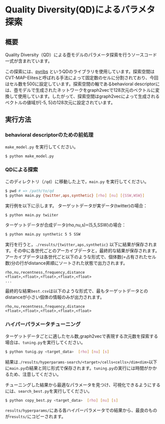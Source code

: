 # Quality Diversity(QD)によるパラメタ探索

## 概要

Quality Diversity（QD）による壺モデルのパラメータ探索を行うソースコード一式が含まれています。

この探索には、[pyribs](https://pyribs.org) というQDのライブラリを使用しています。探索空間はCVT-MAP-Elitesと呼ばれる手法によって固定数のセルに分割されており、今回はセル数を500に設定しています。探索空間の軸であるbehavioral descriptorには、壺モデルで生成されたネットワークをgraph2vecで128次元のベクトルに変換して使用しています。したがって、探索空間はgraph2vecによって生成されるベクトルの値域が[-5, 5]の128次元に設定されています。


## 実行方法

### behavioral descriptorのための前処理
`make_model.py` を実行してください。
```bash
$ python make_model.py
```

### QDによる探索
このディレクトリ（`/qd`）に移動した上で，`main.py` を実行してください。

```bash
$ pwd # => /path/to/qd
$ python main.py {twitter,aps,synthetic} [rho] [nu] [{SSW,WSW}]
```

実行例を以下に示します。
ターゲットデータが実データ(twitter)の場合：
```bash
$ python main.py twiiter
```
ターゲットデータが合成データ(rho,nu,s)=(5,5,SSW)の場合：
```bash
$ python main.py synthetic 5 5 SSW
```

実行を行うと，`./results/{twitter,aps,synthetic}` 以下に結果が保存されます。その中に各世代ごとのアーカイブデータと，最終的な結果が保存されます。
アーカイブデータは各世代ごと以下のような形式で、個体数(=占有されたセル数)分の行がdistance昇順にソートされた状態で出力されます。
```
rho,nu,recentness,frequency,distance
<float>,<float>,<float>,<float>,<float>
...
```
最終的な結果`best.csv`は以下のような形式で、最もターゲットデータとのdistanceが小さい個体の情報のみが出力されます。
```
rho,nu,recentness,frequency,distance
<float>,<float>,<float>,<float>,<float>
```

### ハイパーパラメータチューニング
ターゲットデータごとに適したセル数,graph2vecで表現する次元数を探索する場合は、`tuning.py`を実行してください。
```bash
$ python tunig.py <target_data>  [rho] [nu] [s]
```
結果は`./results/hyperparams-search/<target>/cells<cells>/dim<dim>`以下に`main.py`の結果と同じ形式で保存されます。`tuning.py`の実行には時間がかかるため、注意してください。

チューニングした結果から最適なパラメータを見つけ、可視化できるようにするには、`search_best.py`を実行してください。
```bash
$ python copy_best.py <target_data>  [rho] [nu] [s]
```
`results/hyperparams/`にある各ハイパーパラメータでの結果から、最良のものが`results/`にコピーされます。
